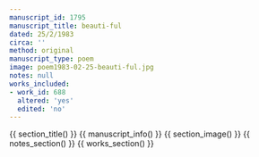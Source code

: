 ```yaml
---
manuscript_id: 1795
manuscript_title: beauti-ful
dated: 25/2/1983
circa: ''
method: original
manuscript_type: poem
image: poem1983-02-25-beauti-ful.jpg
notes: null
works_included:
- work_id: 688
  altered: 'yes'
  edited: 'no'
---
```


{{ section_title() }}
{{ manuscript_info() }}
{{ section_image() }}
{{ notes_section() }}
{{ works_section() }}
